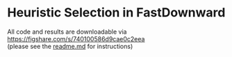 # Heuristic Selection in FastDownward

All code and results are downloadable via https://figshare.com/s/740100586d9cae0c2eea  
(please see the [readme.md](https://figshare.com/s/740100586d9cae0c2eea?file=31107253) for instructions)
